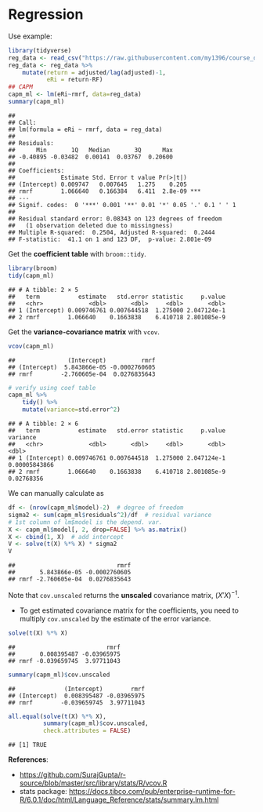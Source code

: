 # Regression

Use example:


```r
library(tidyverse)
reg_data <- read_csv("https://raw.githubusercontent.com/my1396/course_dataset/refs/heads/main/META_monthly_factor_model_2014-2024.csv")
reg_data <- reg_data %>% 
    mutate(return = adjusted/lag(adjusted)-1,
           eRi = return-RF)
## CAPM
capm_ml <- lm(eRi~rmrf, data=reg_data)
summary(capm_ml)
```

```
## 
## Call:
## lm(formula = eRi ~ rmrf, data = reg_data)
## 
## Residuals:
##      Min       1Q   Median       3Q      Max 
## -0.40895 -0.03482  0.00141  0.03767  0.20600 
## 
## Coefficients:
##             Estimate Std. Error t value Pr(>|t|)    
## (Intercept) 0.009747   0.007645   1.275    0.205    
## rmrf        1.066640   0.166384   6.411  2.8e-09 ***
## ---
## Signif. codes:  0 '***' 0.001 '**' 0.01 '*' 0.05 '.' 0.1 ' ' 1
## 
## Residual standard error: 0.08343 on 123 degrees of freedom
##   (1 observation deleted due to missingness)
## Multiple R-squared:  0.2504,	Adjusted R-squared:  0.2444 
## F-statistic:  41.1 on 1 and 123 DF,  p-value: 2.801e-09
```

Get the **coefficient table** with `broom::tidy`.


```r
library(broom)
tidy(capm_ml)
```

```
## # A tibble: 2 × 5
##   term           estimate   std.error statistic     p.value
##   <chr>             <dbl>       <dbl>     <dbl>       <dbl>
## 1 (Intercept) 0.009746761 0.007644518  1.275000 2.047124e-1
## 2 rmrf        1.066640    0.1663838    6.410718 2.801085e-9
```


Get the **variance-covariance matrix** with `vcov`.


```r
vcov(capm_ml)
```

```
##               (Intercept)          rmrf
## (Intercept)  5.843866e-05 -0.0002760605
## rmrf        -2.760605e-04  0.0276835643
```

```r
# verify using coef table
capm_ml %>% 
    tidy() %>% 
    mutate(variance=std.error^2)
```

```
## # A tibble: 2 × 6
##   term           estimate   std.error statistic     p.value      variance
##   <chr>             <dbl>       <dbl>     <dbl>       <dbl>         <dbl>
## 1 (Intercept) 0.009746761 0.007644518  1.275000 2.047124e-1 0.00005843866
## 2 rmrf        1.066640    0.1663838    6.410718 2.801085e-9 0.02768356
```


We can manually calculate as

```r
df <- (nrow(capm_ml$model)-2)  # degree of freedom
sigma2 <- sum(capm_ml$residuals^2)/df  # residual variance
# 1st column of lm$model is the depend. var.
X <- capm_ml$model[, 2, drop=FALSE] %>% as.matrix()
X <- cbind(1, X)  # add intercept
V <- solve(t(X) %*% X) * sigma2
V
```

```
##                             rmrf
##       5.843866e-05 -0.0002760605
## rmrf -2.760605e-04  0.0276835643
```


Note that `cov.unscaled` returns the **unscaled** covariance matrix, $(X'X)^{-1}$. 

- To get estimated covariance matrix for the coefficients, you need to multiply `cov.unscaled` by the estimate of the error variance.


```r
solve(t(X) %*% X)
```

```
##                          rmrf
##       0.008395487 -0.03965975
## rmrf -0.039659745  3.97711043
```

```r
summary(capm_ml)$cov.unscaled
```

```
##              (Intercept)        rmrf
## (Intercept)  0.008395487 -0.03965975
## rmrf        -0.039659745  3.97711043
```

```r
all.equal(solve(t(X) %*% X), 
          summary(capm_ml)$cov.unscaled, 
          check.attributes = FALSE)
```

```
## [1] TRUE
```


**References**:

- <https://github.com/SurajGupta/r-source/blob/master/src/library/stats/R/vcov.R>
- stats package: <https://docs.tibco.com/pub/enterprise-runtime-for-R/6.0.1/doc/html/Language_Reference/stats/summary.lm.html>






